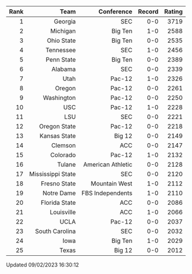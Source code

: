 | Rank  | Team                 | Conference           | Record   | Rating |
| ---:  | ---:                 | ---:                 | ---:     | ---:   |
| 1     | Georgia              | SEC                  | 0-0      | 3719   |
| 2     | Michigan             | Big Ten              | 1-0      | 2588   |
| 3     | Ohio State           | Big Ten              | 0-0      | 2535   |
| 4     | Tennessee            | SEC                  | 1-0      | 2456   |
| 5     | Penn State           | Big Ten              | 0-0      | 2389   |
| 6     | Alabama              | SEC                  | 0-0      | 2339   |
| 7     | Utah                 | Pac-12               | 1-0      | 2326   |
| 8     | Oregon               | Pac-12               | 0-0      | 2261   |
| 9     | Washington           | Pac-12               | 0-0      | 2250   |
| 10    | USC                  | Pac-12               | 1-0      | 2228   |
| 11    | LSU                  | SEC                  | 0-0      | 2221   |
| 12    | Oregon State         | Pac-12               | 0-0      | 2218   |
| 13    | Kansas State         | Big 12               | 0-0      | 2149   |
| 14    | Clemson              | ACC                  | 0-0      | 2147   |
| 15    | Colorado             | Pac-12               | 1-0      | 2132   |
| 16    | Tulane               | American Athletic    | 0-0      | 2128   |
| 17    | Mississippi State    | SEC                  | 0-0      | 2120   |
| 18    | Fresno State         | Mountain West        | 1-0      | 2112   |
| 19    | Notre Dame           | FBS Independents     | 1-0      | 2110   |
| 20    | Florida State        | ACC                  | 0-0      | 2086   |
| 21    | Louisville           | ACC                  | 1-0      | 2066   |
| 22    | UCLA                 | Pac-12               | 0-0      | 2037   |
| 23    | South Carolina       | SEC                  | 0-0      | 2032   |
| 24    | Iowa                 | Big Ten              | 1-0      | 2029   |
| 25    | Texas                | Big 12               | 0-0      | 2012   |

Updated 09/02/2023 16:30:12
